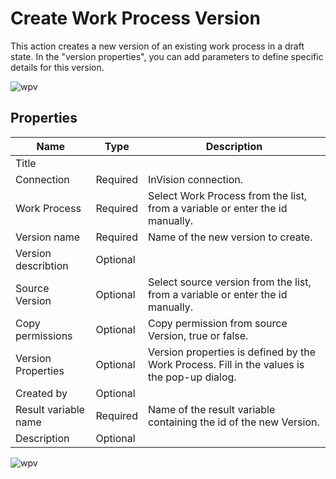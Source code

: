 # Create Work Process Version

This action creates a new version of an existing work process in a draft state. In the "version properties", you can add parameters to define specific details for this version.

![wpv](https://profitbasedocs.blob.core.windows.net/flowimages/Create-wpv%20(2).png)

## Properties 

| Name                 | Type     | Description                         |
|----------------------|----------|-------------------------------------|
| Title                |          |                                     |
| Connection           | Required | InVision connection.                 |
| Work Process         | Required | Select Work Process from the list, from a variable or enter the id manually.   |
| Version name         | Required | Name of the new version to create.   |
| Version describtion  | Optional |                                     |
| Source Version       | Optional | Select source version from the list, from a variable or enter the id manually. |
| Copy permissions     | Optional | Copy permission from source Version, true or false.  |
| Version Properties   | Optional | Version properties is defined by the Work Process. Fill in the values is the pop-up dialog. |
| Created by           | Optional |                                     |
| Result variable name | Required | Name of the result variable containing the id of the new Version. |
| Description          | Optional |                                     |



![wpv](https://profitbasedocs.blob.core.windows.net/flowimages/Create-wpv%20(1).png)

